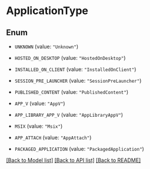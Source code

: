 # ApplicationType

## Enum


* `UNKNOWN` (value: `"Unknown"`)

* `HOSTED_ON_DESKTOP` (value: `"HostedOnDesktop"`)

* `INSTALLED_ON_CLIENT` (value: `"InstalledOnClient"`)

* `SESSION_PRE_LAUNCHER` (value: `"SessionPreLauncher"`)

* `PUBLISHED_CONTENT` (value: `"PublishedContent"`)

* `APP_V` (value: `"AppV"`)

* `APP_LIBRARY_APP_V` (value: `"AppLibraryAppV"`)

* `MSIX` (value: `"Msix"`)

* `APP_ATTACH` (value: `"AppAttach"`)

* `PACKAGED_APPLICATION` (value: `"PackagedApplication"`)


[[Back to Model list]](../README.md#documentation-for-models) [[Back to API list]](../README.md#documentation-for-api-endpoints) [[Back to README]](../README.md)


